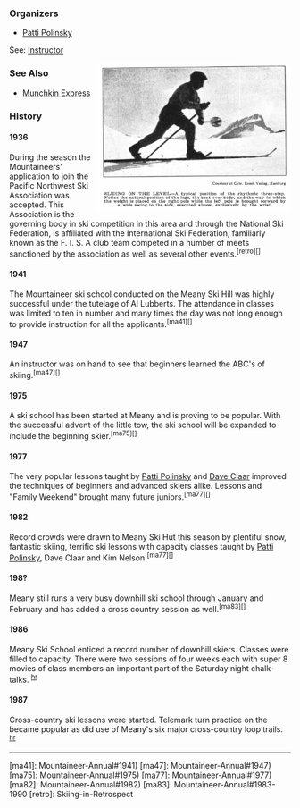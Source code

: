 
### Organizers

* [Patti Polinsky](Patty-Polinsky)

See: [Instructor](Instructor)

<img src="img/1929%20Ski%20on%20the%20level.png" align="right" width="350px">

### See Also

- [Munchkin Express](Munchkin-Express)

### History

#### 1936

During the season the Mountaineers' application to join the Pacific Northwest Ski Association was accepted. This Association is the governing body in ski competition in this area and through the National Ski Federation, is affiliated with the International Ski Federation, familiarly known as the F. I. S. A club team competed in a number of meets sanctioned by the association as well as several other events.<sup>[retro][]</sup>

#### 1941

The Mountaineer ski school conducted on the Meany Ski Hill was highly successful under the tutelage of Al Lubberts. The attendance in classes was limited to ten in number and many times the day was not long enough to provide instruction for all the applicants.<sup>[ma41][]</sup>

#### 1947

An instructor was on hand to see that beginners learned the ABC's of skiing.<sup>[ma47][]</sup>

#### 1975

A ski school has been started at Meany and is proving to be popular. With the successful advent of the little tow, the ski school will be expanded to include the beginning skier.<sup>[ma75][]</sup>

#### 1977

The very popular lessons taught by [Patti Polinsky](Patty-Polinsky) and [Dave Claar](Dave-Claar) improved the techniques of beginners and advanced skiers alike. Lessons and "Family Weekend" brought many future juniors.<sup>[ma77][]</sup>

#### 1982

Record crowds were drawn to Meany Ski Hut this season by plentiful snow, fantastic skiing, terrific ski lessons with capacity classes taught by [Patti Polinsky](Patty-Polinsky), Dave Claar and Kim Nelson.<sup>[ma77][]</sup>

#### 198?

Meany still runs a very busy downhill ski school through January and February and has added a cross country session as well.<sup>[ma83][]</sup>

#### 1986

Meany Ski School enticed a record number of downhill skiers. Classes were filled to capacity. There were two sessions of four weeks each with super 8 movies of class members an important part of the Saturday night chalk-talks. <sup>[hr][]</sup>

#### 1987

Cross-country ski lessons were started. Telemark turn practice on the became popular as did use of Meany's six major cross-country loop trails. <sup>[hr][]</sup>


---
[hr]: History-Reports "Meany History Reports, by Idona Kellogg"
[ma41]: Mountaineer-Annual#1941)
[ma47]: Mountaineer-Annual#1947)
[ma75]: Mountaineer-Annual#1975)
[ma77]: Mountaineer-Annual#1977)
[ma82]: Mountaineer-Annual#1982)
[ma83]: Mountaineer-Annual#1983-1990
[retro]: Skiing-in-Retrospect
